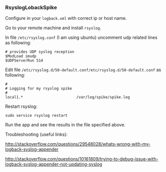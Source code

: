 
### RsyslogLobackSpike ###

Configure in your `logback.xml` with correct ip or host name.

Go to your remote machine and install `rsyslog`.

In file `/etc/rsyslog.conf` (I am using ubuntu) uncomment udp related lines as following:

    # provides UDP syslog reception
    $ModLoad imudp
    $UDPServerRun 514
    
Edit file `/etc/rsyslog.d/50-default.conf/etc/rsyslog.d/50-default.conf` as following:

    #
    # Logging for my rsyslog spike
    #
    local1.*                        /var/log/spike/spike.log
    
Restart rsyslog:

    sudo service rsyslog restart
    
Run the app and see the results in the file specified above.

Troubleshooting (useful links):
 
 http://stackoverflow.com/questions/29548028/whats-wrong-with-my-logback-syslog-appender
 
 http://stackoverflow.com/questions/10161809/trying-to-debug-issue-with-logback-syslog-appender-not-updating-syslog
